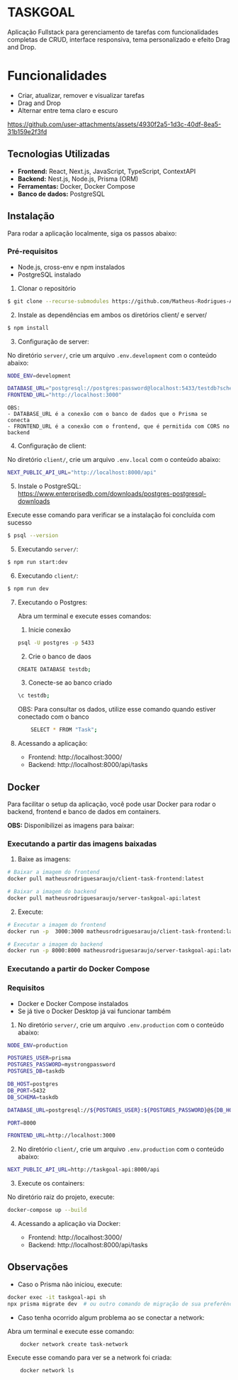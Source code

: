 ﻿# TASKGOAL

Aplicação Fullstack para gerenciamento de tarefas com funcionalidades completas de CRUD, interface responsiva, tema personalizado e efeito Drag and Drop.

# Funcionalidades

- Criar, atualizar, remover e visualizar tarefas
- Drag and Drop
- Alternar entre tema claro e escuro

https://github.com/user-attachments/assets/4930f2a5-1d3c-40df-8ea5-31b159e2f3fd

## Tecnologias Utilizadas

- **Frontend:** React, Next.js, JavaScript, TypeScript, ContextAPI
- **Backend:** Nest.js, Node.js, Prisma (ORM)
- **Ferramentas:** Docker, Docker Compose
- **Banco de dados:** PostgreSQL

## Instalação

Para rodar a aplicação localmente, siga os passos abaixo:

### Pré-requisitos

- Node.js, cross-env e npm instalados
- PostgreSQL instalado

1. Clonar o repositório

```bash
$ git clone --recurse-submodules https://github.com/Matheus-Rodrigues-Araujo/taskgoal.git
```

2. Instale as dependências em ambos os diretórios client/ e server/

```bash
$ npm install
```

3. Configuração de server:

No diretório `server/`, crie um arquivo `.env.development` com o conteúdo abaixo:

```bash
NODE_ENV=development

DATABASE_URL="postgresql://postgres:password@localhost:5433/testdb?schema=public"
FRONTEND_URL="http://localhost:3000"
```

    OBS:
    - DATABASE_URL é a conexão com o banco de dados que o Prisma se conecta
    - FRONTEND_URL é a conexão com o frontend, que é permitida com CORS no backend

4. Configuração de client:

No diretório `client/`, crie um arquivo `.env.local` com o conteúdo abaixo:

```bash
NEXT_PUBLIC_API_URL="http://localhost:8000/api"
```

5. Instale o PostgreSQL: https://www.enterprisedb.com/downloads/postgres-postgresql-downloads

Execute esse comando para verificar se a instalação foi concluída com sucesso

```bash
$ psql --version
```

5. Executando `server/`:

```bash
$ npm run start:dev
```

6. Executando `client/`:

```bash
$ npm run dev
```

7. Executando o Postgres:

   Abra um terminal e execute esses comandos:

   1. Inicie conexão

   ```bash
   psql -U postgres -p 5433
   ```

   2. Crie o banco de daos

   ```bash
   CREATE DATABASE testdb;
   ```

   3. Conecte-se ao banco criado

   ```bash
   \c testdb;
   ```

   OBS: Para consultar os dados, utilize esse comando quando estiver conectado com o banco

   ```bash
       SELECT * FROM "Task";
   ```

8. Acessando a aplicação:

   - Frontend: http://localhost:3000/
   - Backend: http://localhost:8000/api/tasks

## Docker

Para facilitar o setup da aplicação, você pode usar Docker para rodar o backend, frontend e banco de dados em containers.

**OBS:** Disponibilizei as imagens para baixar:


### Executando a partir das imagens baixadas

1. Baixe as imagens:
```bash
# Baixar a imagem do frontend
docker pull matheusrodriguesaraujo/client-task-frontend:latest

# Baixar a imagem do backend
docker pull matheusrodriguesaraujo/server-taskgoal-api:latest
```

2. Execute:

```bash
# Executar a imagem do frontend
docker run -p  3000:3000 matheusrodriguesaraujo/client-task-frontend:latest

# Executar a imagem do backend
docker run -p 8000:8000 matheusrodriguesaraujo/server-taskgoal-api:latest
```

### Executando a partir do Docker Compose

### Requisitos

- Docker e Docker Compose instalados
- Se já tive o Docker Desktop já vai funcionar também

1. No diretório `server/`, crie um arquivo `.env.production` com o conteúdo abaixo:

```bash
NODE_ENV=production

POSTGRES_USER=prisma
POSTGRES_PASSWORD=mystrongpassword
POSTGRES_DB=taskdb

DB_HOST=postgres
DB_PORT=5432
DB_SCHEMA=taskdb

DATABASE_URL=postgresql://${POSTGRES_USER}:${POSTGRES_PASSWORD}@${DB_HOST}:${DB_PORT}/${POSTGRES_DB}?schema=${DB_SCHEMA}

PORT=8000

FRONTEND_URL=http://localhost:3000
```

2. No diretório `client/`, crie um arquivo `.env.production` com o conteúdo abaixo:

```bash
NEXT_PUBLIC_API_URL=http://taskgoal-api:8000/api
```

3. Execute os containers:

No diretório raiz do projeto, execute:

```bash
docker-compose up --build
```

4. Acessando a aplicação via Docker:

   - Frontend: http://localhost:3000/
   - Backend: http://localhost:8000/api/tasks


## Observações

- Caso o Prisma não iniciou, execute:

```bash
docker exec -it taskgoal-api sh
npx prisma migrate dev  # ou outro comando de migração de sua preferência
```

- Caso tenha ocorrido algum problema ao se conectar a network:
    
Abra um terminal e execute esse comando:
```bash
    docker network create task-network
```

Execute esse comando para ver se a network foi criada:
```bash
    docker network ls
```
